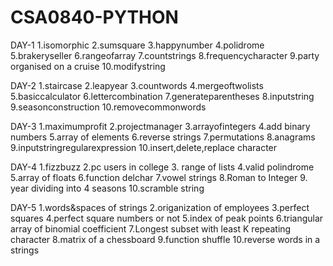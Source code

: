 # CSA0840-PYTHON
DAY-1
1.isomorphic
2.sumsquare
3.happynumber
4.polidrome
5.brakeryseller
6.rangeofarray
7.countstrings
8.frequencycharacter
9.party organised on a cruise
10.modifystring


DAY-2
1.staircase
2.leapyear
3.countwords
4.mergeoftwolists
5.basiccalculator 
6.lettercombination
7.generateparentheses
8.inputstring
9.seasonconstruction
10.removecommonwords


DAY-3
1.maximumprofit
2.projectmanager
3.arrayofintegers
4.add binary numbers
5.array of elements
6.reverse strings
7.permutations
8.anagrams
9.inputstringregularexpression
10.insert,delete,replace character


DAY-4
1.fizzbuzz
2.pc users in college
3. range of lists
4.valid polindrome
5.array of floats
6.function delchar 
7.vowel strings
8.Roman to Integer
9. year dividing into 4 seasons
10.scramble string


DAY-5
1.words&spaces of strings
2.origanization of employees
3.perfect squares
4.perfect square numbers or not
5.index of peak points
6.triangular array of binomial coefficient
7.Longest subset with least K repeating character
8.matrix of a chessboard
9.function shuffle
10.reverse words in a strings

